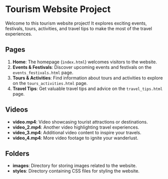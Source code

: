 # Tourism Website Project

Welcome to this tourism website project! It explores exciting events, festivals, tours, activities, and travel tips to make the most of the travel experiences.

## Pages

1. **Home**: The homepage (`index.html`) welcomes visitors to the website.
2. **Events & Festivals**: Discover upcoming events and festivals on the `events_festivals.html` page.
3. **Tours & Activities**: Find information about tours and activities to explore on the `tours_activities.html` page.
4. **Travel Tips**: Get valuable travel tips and advice on the `travel_tips.html` page.

## Videos

- **video.mp4**: Video showcasing tourist attractions or destinations.
- **video_2.mp4**: Another video highlighting travel experiences.
- **video_3.mp4**: Additional video content to inspire your travels.
- **video_4.mp4**: More video footage to ignite your wanderlust.

## Folders

- **images**: Directory for storing images related to the website.
- **styles**: Directory containing CSS files for styling the website.
